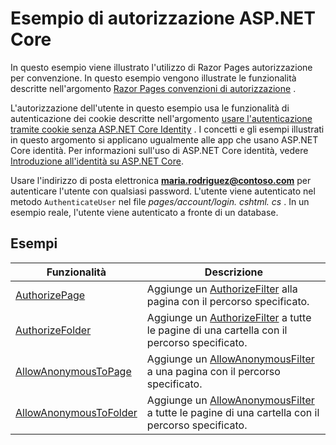# <a name="aspnet-core-authorization-sample"></a>Esempio di autorizzazione ASP.NET Core

In questo esempio viene illustrato l'utilizzo di Razor Pages autorizzazione per convenzione. In questo esempio vengono illustrate le funzionalità descritte nell'argomento [Razor Pages convenzioni di autorizzazione](https://docs.microsoft.com/aspnet/core/security/authorization/razor-pages-authorization) .

L'autorizzazione dell'utente in questo esempio usa le funzionalità di autenticazione dei cookie descritte nell'argomento [usare l'autenticazione tramite cookie senza ASP.NET Core Identity](https://docs.microsoft.com/aspnet/core/security/authentication/cookie) . I concetti e gli esempi illustrati in questo argomento si applicano ugualmente alle app che usano ASP.NET Core identità. Per informazioni sull'uso di ASP.NET Core identità, vedere [Introduzione all'identità su ASP.NET Core](https://docs.microsoft.com/aspnet/core/security/authentication/identity).

Usare l'indirizzo di posta elettronica **maria.rodriguez@contoso.com** per autenticare l'utente con qualsiasi password. L'utente viene autenticato nel metodo `AuthenticateUser` nel file *pages/account/login. cshtml. cs* . In un esempio reale, l'utente viene autenticato a fronte di un database.

## <a name="examples-in-this-sample"></a>Esempi

| Funzionalità | Descrizione |
| --- | --- |
| [AuthorizePage](https://docs.microsoft.com/dotnet/api/microsoft.extensions.dependencyinjection.pageconventioncollectionextensions.authorizepage) | Aggiunge un [AuthorizeFilter](https://docs.microsoft.com/dotnet/api/microsoft.aspnetcore.mvc.authorization.authorizefilter) alla pagina con il percorso specificato. |
| [AuthorizeFolder](https://docs.microsoft.com/dotnet/api/microsoft.extensions.dependencyinjection.pageconventioncollectionextensions.authorizefolder) | Aggiunge un [AuthorizeFilter](https://docs.microsoft.com/dotnet/api/microsoft.aspnetcore.mvc.authorization.authorizefilter) a tutte le pagine di una cartella con il percorso specificato. |
| [AllowAnonymousToPage](https://docs.microsoft.com/dotnet/api/microsoft.extensions.dependencyinjection.pageconventioncollectionextensions.allowanonymoustopage) | Aggiunge un [AllowAnonymousFilter](https://docs.microsoft.com/dotnet/api/microsoft.aspnetcore.mvc.authorization.allowanonymousfilter) a una pagina con il percorso specificato. |
| [AllowAnonymousToFolder](https://docs.microsoft.com/dotnet/api/microsoft.extensions.dependencyinjection.pageconventioncollectionextensions.allowanonymoustofolder) | Aggiunge un [AllowAnonymousFilter](https://docs.microsoft.com/dotnet/api/microsoft.aspnetcore.mvc.authorization.allowanonymousfilter) a tutte le pagine di una cartella con il percorso specificato. |
